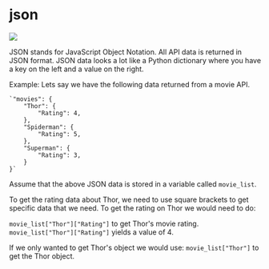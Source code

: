 # json

![](https://as2.ftcdn.net/jpg/00/54/32/71/500_F_54327132_ZNqKeHQXPhSEdUdzQFC9v46QJR3J4LUT.jpg)

JSON stands for JavaScript Object Notation. All API data is returned in JSON format. JSON data looks a lot like a Python dictionary where you have a key on the left and a value on the right.

Example: Lets say we have the following data returned from a movie API.

```text
`"movies": {
    "Thor": {
        "Rating": 4,
    },
    "Spiderman": {
        "Rating": 5,
    },
    "Superman": {
        "Rating": 3,
    }
}`
```

Assume that the above JSON data is stored in a variable called `movie_list`.

To get the rating data about Thor, we need to use square brackets to get specific data that we need. To get the rating on Thor we would need to do:

`movie_list["Thor"]["Rating"]` to get Thor's movie rating. `movie_list["Thor"]["Rating"]` yields a value of 4.

If we only wanted to get Thor's object we would use: `movie_list["Thor"]` to get the Thor object.

